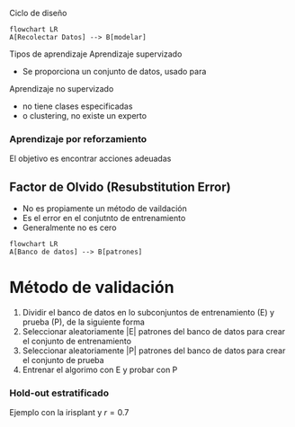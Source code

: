 Ciclo de diseño
```mermaid
flowchart LR
A[Recolectar Datos] --> B[modelar]
```

Tipos de aprendizaje
Aprendizaje supervizado
- Se proporciona un conjunto de datos, usado para

Aprendizaje no supervizado
- no tiene clases especificadas
- o clustering, no existe un experto

### Aprendizaje por reforzamiento
El objetivo es encontrar acciones adeuadas



## Factor de Olvido (Resubstitution Error)
- No es propiamente un método de vaildación
- Es el error en el conjutnto de entrenamiento
- Generalmente no es cero

``` mermaid 
flowchart LR
A[Banco de datos] --> B[patrones]
```

# Método de validación
1. Dividir el banco de datos en lo subconjuntos de entrenamiento (E) y prueba (P), de la siguiente forma
2. Seleccionar aleatoriamente |E| patrones del banco de datos para crear el conjunto de entrenamiento
3. Seleccionar aleatoriamente |P| patrones del banco de datos para crear el conjunto de prueba
4. Entrenar el algorimo con E y probar con P

### Hold-out estratificado
Ejemplo con la irisplant y $r=0.7$
